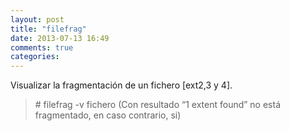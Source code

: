 ```yaml
---
layout: post
title: "filefrag"
date: 2013-07-13 16:49
comments: true
categories: 
---
```

Visualizar la fragmentación de un fichero [ext2,3 y 4]. 

>\# filefrag -v fichero (Con resultado “1 extent found” no está fragmentado, en caso contrario, si) 

